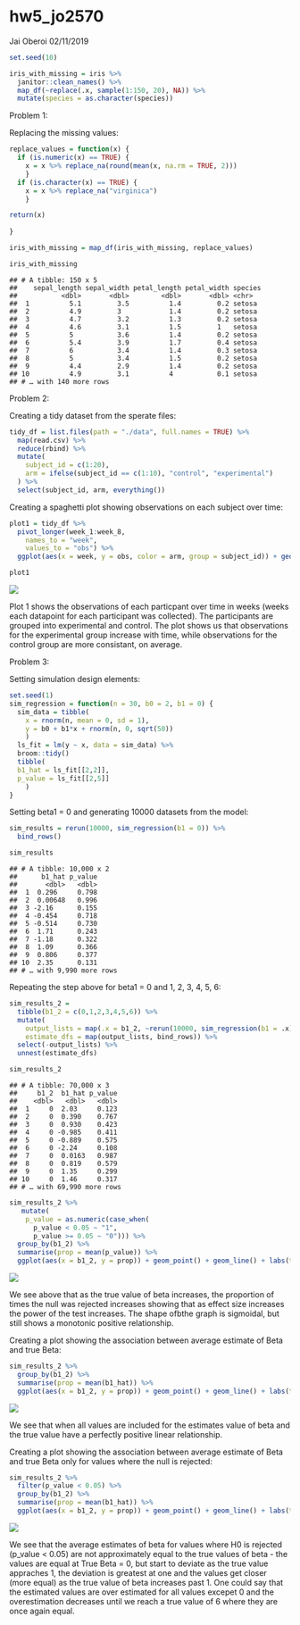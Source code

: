 hw5\_jo2570
================
Jai Oberoi
02/11/2019

``` r
set.seed(10)

iris_with_missing = iris %>% 
  janitor::clean_names() %>% 
  map_df(~replace(.x, sample(1:150, 20), NA)) %>%
  mutate(species = as.character(species))
```

Problem 1:

Replacing the missing values:

``` r
replace_values = function(x) {
  if (is.numeric(x) == TRUE) {
    x = x %>% replace_na(round(mean(x, na.rm = TRUE, 2)))
    }
  if (is.character(x) == TRUE) {
    x = x %>% replace_na("virginica")
    }

return(x)
  
}

iris_with_missing = map_df(iris_with_missing, replace_values)

iris_with_missing
```

    ## # A tibble: 150 x 5
    ##    sepal_length sepal_width petal_length petal_width species
    ##           <dbl>       <dbl>        <dbl>       <dbl> <chr>  
    ##  1          5.1         3.5          1.4         0.2 setosa 
    ##  2          4.9         3            1.4         0.2 setosa 
    ##  3          4.7         3.2          1.3         0.2 setosa 
    ##  4          4.6         3.1          1.5         1   setosa 
    ##  5          5           3.6          1.4         0.2 setosa 
    ##  6          5.4         3.9          1.7         0.4 setosa 
    ##  7          6           3.4          1.4         0.3 setosa 
    ##  8          5           3.4          1.5         0.2 setosa 
    ##  9          4.4         2.9          1.4         0.2 setosa 
    ## 10          4.9         3.1          4           0.1 setosa 
    ## # … with 140 more rows

Problem 2:

Creating a tidy dataset from the sperate files:

``` r
tidy_df = list.files(path = "./data", full.names = TRUE) %>% 
  map(read.csv) %>% 
  reduce(rbind) %>% 
  mutate(
    subject_id = c(1:20), 
    arm = ifelse(subject_id == c(1:10), "control", "experimental")
  ) %>% 
  select(subject_id, arm, everything())
```

Creating a spaghetti plot showing observations on each subject over
time:

``` r
plot1 = tidy_df %>% 
  pivot_longer(week_1:week_8,
    names_to = "week",
    values_to = "obs") %>% 
  ggplot(aes(x = week, y = obs, color = arm, group = subject_id)) + geom_line() + labs(title = "Association between time and observations for each subject", x = "Time (weeks)", y = "Observations")

plot1
```

![](hw5_jo2570_files/figure-gfm/unnamed-chunk-4-1.png)<!-- -->

Plot 1 shows the observations of each particpant over time in weeks
(weeks each datapoint for each participant was collected). The
participants are grouped into experimental and control. The plot shows
us that observations for the experimental group increase with time,
while observations for the control group are more consistant, on
average.

Problem 3:

Setting simulation design elements:

``` r
set.seed(1)
sim_regression = function(n = 30, b0 = 2, b1 = 0) {
  sim_data = tibble(
    x = rnorm(n, mean = 0, sd = 1),
    y = b0 + b1*x + rnorm(n, 0, sqrt(50))
    )
  ls_fit = lm(y ~ x, data = sim_data) %>%
  broom::tidy()
  tibble( 
  b1_hat = ls_fit[[2,2]],
  p_value = ls_fit[[2,5]]
    )
}
```

Setting beta1 = 0 and generating 10000 datasets from the model:

``` r
sim_results = rerun(10000, sim_regression(b1 = 0)) %>% 
  bind_rows()

sim_results
```

    ## # A tibble: 10,000 x 2
    ##      b1_hat p_value
    ##       <dbl>   <dbl>
    ##  1  0.296     0.798
    ##  2  0.00648   0.996
    ##  3 -2.16      0.155
    ##  4 -0.454     0.718
    ##  5 -0.514     0.730
    ##  6  1.71      0.243
    ##  7 -1.18      0.322
    ##  8  1.09      0.366
    ##  9  0.806     0.377
    ## 10  2.35      0.131
    ## # … with 9,990 more rows

Repeating the step above for beta1 = 0 and 1, 2, 3, 4, 5, 6:

``` r
sim_results_2 = 
  tibble(b1_2 = c(0,1,2,3,4,5,6)) %>% 
  mutate(
    output_lists = map(.x = b1_2, ~rerun(10000, sim_regression(b1 = .x))),
    estimate_dfs = map(output_lists, bind_rows)) %>% 
  select(-output_lists) %>% 
  unnest(estimate_dfs)

sim_results_2
```

    ## # A tibble: 70,000 x 3
    ##     b1_2  b1_hat p_value
    ##    <dbl>   <dbl>   <dbl>
    ##  1     0  2.03     0.123
    ##  2     0  0.390    0.767
    ##  3     0  0.930    0.423
    ##  4     0 -0.985    0.411
    ##  5     0 -0.889    0.575
    ##  6     0 -2.24     0.108
    ##  7     0  0.0163   0.987
    ##  8     0  0.819    0.579
    ##  9     0  1.35     0.299
    ## 10     0  1.46     0.317
    ## # … with 69,990 more rows

``` r
sim_results_2 %>% 
   mutate(
    p_value = as.numeric(case_when(
      p_value < 0.05 ~ "1",
      p_value >= 0.05 ~ "0"))) %>% 
  group_by(b1_2) %>% 
  summarise(prop = mean(p_value)) %>%
  ggplot(aes(x = b1_2, y = prop)) + geom_point() + geom_line() + labs(title = "Association between effect size and power", x = "True value of Beta", y = "Power of the test")
```

![](hw5_jo2570_files/figure-gfm/unnamed-chunk-8-1.png)<!-- -->

We see above that as the true value of beta increases, the proportion of
times the null was rejected increases showing that as effect size
increases the power of the test increases. The shape ofbthe graph is
sigmoidal, but still shows a monotonic positive relationship.

Creating a plot showing the association between average estimate of Beta
and true Beta:

``` r
sim_results_2 %>%
  group_by(b1_2) %>% 
  summarise(prop = mean(b1_hat)) %>%
  ggplot(aes(x = b1_2, y = prop)) + geom_point() + geom_line() + labs(title = "Association between average estimate of Beta and true Beta", x = "True value of Beta_2", y = "Average estimate of Beta")
```

![](hw5_jo2570_files/figure-gfm/unnamed-chunk-9-1.png)<!-- -->

We see that when all values are included for the estimates value of beta
and the true value have a perfectly positive linear relationship.

Creating a plot showing the association between average estimate of Beta
and true Beta only for values where the null is rejected:

``` r
sim_results_2 %>%
  filter(p_value < 0.05) %>% 
  group_by(b1_2) %>% 
  summarise(prop = mean(b1_hat)) %>%
  ggplot(aes(x = b1_2, y = prop)) + geom_point() + geom_line() + labs(title = "Association between Beta_hat and true Beta (H0 is rejected)", x = "True value of Beta", y = "Average estimate of Beta")
```

![](hw5_jo2570_files/figure-gfm/unnamed-chunk-10-1.png)<!-- -->

We see that the average estimates of beta for values where H0 is
rejected (p\_value \< 0.05) are not approximately equal to the true
values of beta - the values are equal at True Beta = 0, but start to
deviate as the true value appraches 1, the deviation is greatest at one
and the values get closer (more equal) as the true value of beta
increases past 1. One could say that the estimated values are over
estimated for all values excepet 0 and the overestimation decreases
until we reach a true value of 6 where they are once again equal.
